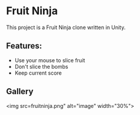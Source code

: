 # Fruit Ninja
This project is a Fruit Ninja clone written in Unity.

## Features:
- Use your mouse to slice fruit
- Don't slice the bombs
- Keep current score

## Gallery
<img src=fruitninja.png" alt="image" width="30%">
